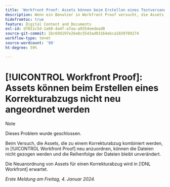 ```yaml
---
title: 'Workfront Proof: Assets können beim Erstellen eines Testversands nicht neu angeordnet werden'
description: Wenn ein Benutzer in Workfront Proof versucht, die Assets, die zu einem Testversand kombiniert werden, neu anzuordnen, kann er die Dateien nicht ziehen und die Reihenfolge der Dateien bleibt unverändert.
hidefromtoc: true
feature: Digital Content and Documents
exl-id: d7651c5d-1a68-4a4f-a7aa-a9354eedead0
source-git-commit: 1bc69d197e26e8c5543ad03164ebca1839789274
workflow-type: tm+mt
source-wordcount: '98'
ht-degree: 59%

---
```


# [!UICONTROL Workfront Proof]: Assets können beim Erstellen eines Korrekturabzugs nicht neu angeordnet werden

>[!NOTE]
>
>Dieses Problem wurde geschlossen.

Beim Versuch, die Assets, die zu einem Korrekturabzug kombiniert werden, in [!UICONTROL Workfront Proof] neu anzuordnen, können die Dateien nicht gezogen werden und die Reihenfolge der Dateien bleibt unverändert.

Die Neuanordnung von Assets für einen Korrekturabzug wird in [!DNL Workfront] erwartet.

_Erste Meldung am Freitag, 4. Januar 2024._
